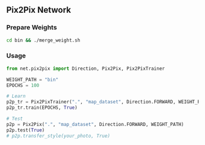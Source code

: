 ## Pix2Pix Network

### Prepare Weights
```sh
cd bin && ./merge_weight.sh
```

### Usage
```py
from net.pix2pix import Direction, Pix2Pix, Pix2PixTrainer

WEIGHT_PATH = "bin"
EPOCHS = 100

# Learn
p2p_tr = Pix2PixTrainer(".", "map_dataset", Direction.FORWARD, WEIGHT_PATH)
p2p_tr.train(EPOCHS, True)

# Test
p2p = Pix2Pix(".", "map_dataset", Direction.FORWARD, WEIGHT_PATH)
p2p.test(True)
# p2p.transfer_style(your_photo, True)
```
